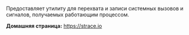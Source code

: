 Предоставляет утилиту для перехвата и записи системных вызовов и сигналов, получаемых работающим процессом.

**Домашняя страница:** <https://strace.io>
